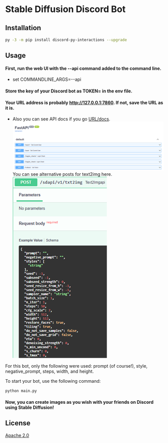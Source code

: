 # Stable Diffusion Discord Bot

## Installation

```bash
py -3 -m pip install discord-py-interactions --upgrade
```

## Usage
#### First, run the web UI with the --api command added to the command line.
- set COMMANDLINE_ARGS=--api

#### Store the key of your Discord bot as TOKEN=<YOUR-TOKEN> in the env file. 
#### Your URL address is probably http://127.0.0.1:7860. If not, save the URL as it is.
- Also you can see API docs if you go [URL/docs](http://127.0.0.1:7860/docs).
![docs](assets/docs.PNG) 
You can see alternative posts for text2img here.
![text2img](assets/text2img.PNG)

For this bot, only the following were used: prompt (of course!), style, negative_prompt, steps, width, and height.


To start your bot, use the following command:
```python
python main.py
```

#### Now, you can create images as you wish with your friends on Discord using Stable Diffusion!
## License
[Apache 2.0](https://choosealicense.com/licenses/apache-2.0/)